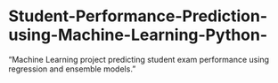# Student-Performance-Prediction-using-Machine-Learning-Python-
“Machine Learning project predicting student exam performance using regression and ensemble models.”

